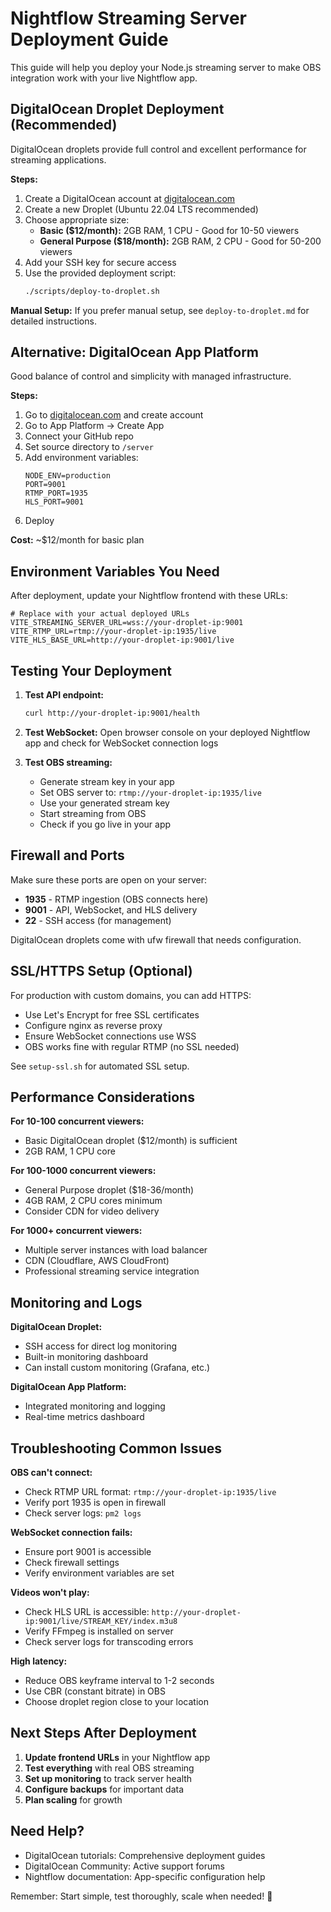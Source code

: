 # Nightflow Streaming Server Deployment Guide

This guide will help you deploy your Node.js streaming server to make OBS integration work with your live Nightflow app.

## DigitalOcean Droplet Deployment (Recommended)

DigitalOcean droplets provide full control and excellent performance for streaming applications.

**Steps:**
1. Create a DigitalOcean account at [digitalocean.com](https://digitalocean.com)
2. Create a new Droplet (Ubuntu 22.04 LTS recommended)
3. Choose appropriate size:
   - **Basic ($12/month):** 2GB RAM, 1 CPU - Good for 10-50 viewers
   - **General Purpose ($18/month):** 2GB RAM, 2 CPU - Good for 50-200 viewers
4. Add your SSH key for secure access
5. Use the provided deployment script:
   ```bash
   ./scripts/deploy-to-droplet.sh
   ```

**Manual Setup:**
If you prefer manual setup, see `deploy-to-droplet.md` for detailed instructions.

## Alternative: DigitalOcean App Platform

Good balance of control and simplicity with managed infrastructure.

**Steps:**
1. Go to [digitalocean.com](https://digitalocean.com) and create account
2. Go to App Platform → Create App
3. Connect your GitHub repo
4. Set source directory to `/server`
5. Add environment variables:
   ```
   NODE_ENV=production
   PORT=9001
   RTMP_PORT=1935
   HLS_PORT=9001
   ```
6. Deploy

**Cost:** ~$12/month for basic plan

## Environment Variables You Need

After deployment, update your Nightflow frontend with these URLs:

```env
# Replace with your actual deployed URLs
VITE_STREAMING_SERVER_URL=wss://your-droplet-ip:9001
VITE_RTMP_URL=rtmp://your-droplet-ip:1935/live
VITE_HLS_BASE_URL=http://your-droplet-ip:9001/live
```

## Testing Your Deployment

1. **Test API endpoint:**
   ```bash
   curl http://your-droplet-ip:9001/health
   ```

2. **Test WebSocket:**
   Open browser console on your deployed Nightflow app and check for WebSocket connection logs

3. **Test OBS streaming:**
   - Generate stream key in your app
   - Set OBS server to: `rtmp://your-droplet-ip:1935/live`
   - Use your generated stream key
   - Start streaming from OBS
   - Check if you go live in your app

## Firewall and Ports

Make sure these ports are open on your server:
- **1935** - RTMP ingestion (OBS connects here)
- **9001** - API, WebSocket, and HLS delivery
- **22** - SSH access (for management)

DigitalOcean droplets come with ufw firewall that needs configuration.

## SSL/HTTPS Setup (Optional)

For production with custom domains, you can add HTTPS:
- Use Let's Encrypt for free SSL certificates
- Configure nginx as reverse proxy
- Ensure WebSocket connections use WSS
- OBS works fine with regular RTMP (no SSL needed)

See `setup-ssl.sh` for automated SSL setup.

## Performance Considerations

**For 10-100 concurrent viewers:**
- Basic DigitalOcean droplet ($12/month) is sufficient
- 2GB RAM, 1 CPU core

**For 100-1000 concurrent viewers:**
- General Purpose droplet ($18-36/month)
- 4GB RAM, 2 CPU cores minimum
- Consider CDN for video delivery

**For 1000+ concurrent viewers:**
- Multiple server instances with load balancer
- CDN (Cloudflare, AWS CloudFront)
- Professional streaming service integration

## Monitoring and Logs

**DigitalOcean Droplet:**
- SSH access for direct log monitoring
- Built-in monitoring dashboard
- Can install custom monitoring (Grafana, etc.)

**DigitalOcean App Platform:**
- Integrated monitoring and logging
- Real-time metrics dashboard

## Troubleshooting Common Issues

**OBS can't connect:**
- Check RTMP URL format: `rtmp://your-droplet-ip:1935/live`
- Verify port 1935 is open in firewall
- Check server logs: `pm2 logs`

**WebSocket connection fails:**
- Ensure port 9001 is accessible
- Check firewall settings
- Verify environment variables are set

**Videos won't play:**
- Check HLS URL is accessible: `http://your-droplet-ip:9001/live/STREAM_KEY/index.m3u8`
- Verify FFmpeg is installed on server
- Check server logs for transcoding errors

**High latency:**
- Reduce OBS keyframe interval to 1-2 seconds
- Use CBR (constant bitrate) in OBS
- Choose droplet region close to your location

## Next Steps After Deployment

1. **Update frontend URLs** in your Nightflow app
2. **Test everything** with real OBS streaming
3. **Set up monitoring** to track server health
4. **Configure backups** for important data
5. **Plan scaling** for growth

## Need Help?

- DigitalOcean tutorials: Comprehensive deployment guides
- DigitalOcean Community: Active support forums
- Nightflow documentation: App-specific configuration help

Remember: Start simple, test thoroughly, scale when needed! 🚀